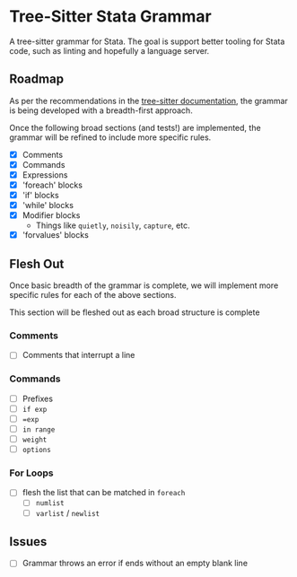 # Tree-Sitter Stata Grammar

A tree-sitter grammar for Stata. The goal is support better tooling for Stata code, such as linting and hopefully a language server.

## Roadmap

As per the recommendations in the [tree-sitter documentation](https://tree-sitter.github.io/tree-sitter/creating-parsers/3-writing-the-grammar.html#the-first-few-rules), the grammar is being developed with a breadth-first approach.

Once the following broad sections (and tests!) are implemented, the grammar will be refined to include more specific rules.

- [x] Comments
- [x] Commands
- [x] Expressions
- [x] 'foreach' blocks
- [x] 'if' blocks
- [x] 'while' blocks
- [x] Modifier blocks
  - Things like `quietly`, `noisily`, `capture`, etc.
- [x] 'forvalues' blocks

## Flesh Out

Once basic breadth of the grammar is complete, we will implement more specific rules for each of the above sections.

This section will be fleshed out as each broad structure is complete

### Comments

- [ ] Comments that interrupt a line

### Commands

- [ ] Prefixes
- [ ] `if exp`
- [ ] `=exp`
- [ ] `in range`
- [ ] `weight`
- [ ] `options`

### For Loops

- [ ] flesh the list that can be matched in `foreach`
  - [ ] `numlist`
  - [ ] `varlist` / `newlist`

## Issues

- [ ] Grammar throws an error if ends without an empty blank line
